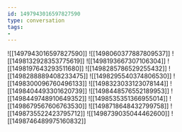 ```yaml
---
id: 1497943016597827590
type: conversation
tags:
- 
---
```

![[1497943016597827590]]
![[1498060377887809537]]
![[1498132928353775619]]
![[1498193667307106304]]
![[1498197643293511680]]
![[1498285786529255432]]
![[1498288889408233475]]
![[1498295540374806530]]
![[1498300096760496133]]
![[1498323033123078144]]
![[1498404493301620739]]
![[1498448576552189953]]
![[1498449748910649352]]
![[1498535351366955014]]
![[1498679567606763530]]
![[1498718648432799758]]
![[1498735522423795712]]
![[1498739035044462600]]
![[1498746489975160832]]

